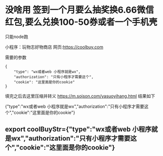 # 没啥用 签到一个月要么抽奖换6.66微信红包,要么兑换100-50券或者一个手机壳

只能node跑
 
小程序：玩物志好物商店
网页:https://coolbuy.com

需要的参数  


```
{
    "type": "wx或者web 小程序就是wx",
    "authorization": "只有小程序才需要这个",
    "cookie": "这里面是你的cookie"
}
```

填完之后去这里压缩并转义 https://m.sojson.com/yasuoyihang.html
结果如下

{\"type\":\"wx或者web 小程序就是wx\",\"authorization\":\"只有小程序才需要这个\",\"cookie\":\"这里面是你的cookie\"}

## export coolBuyStr={\"type\":\"wx或者web 小程序就是wx\",\"authorization\":\"只有小程序才需要这个\",\"cookie\":\"这里面是你的cookie\"}
